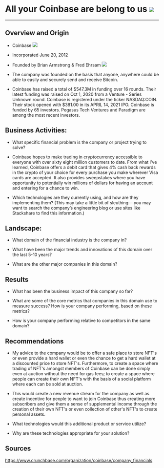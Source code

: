 # All your Coinbase are belong to us ![](https://cache2.allpostersimages.com/p/MED/82/8226/NGOA300Z/posters/all-your-base-are-belong-to-us.jpg)
----
## Overview and Origin

* Coinbase ![](https://www.buybitcoinworldwide.com/img/exchanges/coinbase.png)

* Incorporated June 20, 2012

* Founded by Brian Armstrong & Fred Ehrsam ![](https://th.bing.com/th/id/OIP.8pr_vzvgDD-KmN_2bkbF_AAAAA?pid=ImgDet&w=164&h=128.46666666666667&c=7&dpr=1.5)

* The company was founded on the basis that anyone, anywhere could be able to easily and securely send and receive Bitcoin.

* Coinbase has raised a total of $547.3M in funding over 16 rounds. Their latest funding was raised on Oct 1, 2020 from a Venture - Series Unknown round. Coinbase is registered under the ticker NASDAQ:COIN. Their stock opened with $381.00 in its APRIL 14, 2021 IPO. Coinbase is funded by 65 investors. Pegasus Tech Ventures and Paradigm are among the most recent investors.


## Business Activities:

* What specific financial problem is the company or project trying to solve?

* Coinbase hopes to make trading in cryptocurrency accessible to everyone with over sixty eight million customers to date.
From what I've learned, Coinbase offers a debit card that gives 4% cash back rewards in the crypto of your choice for every purchase you make wherever Visa cards are accepted. It also provides sweepstakes where you have opportunity to potentially win millions of dollars for having an account and entering for a chance to win.

* Which technologies are they currently using, and how are they implementing them? (This may take a little bit of sleuthing–– you may want to search the company’s engineering blog or use sites like Stackshare to find this information.)


## Landscape:

* What domain of the financial industry is the company in?

* What have been the major trends and innovations of this domain over the last 5-10 years?

* What are the other major companies in this domain?


## Results

* What has been the business impact of this company so far?

* What are some of the core metrics that companies in this domain use to measure success? How is your company performing, based on these metrics?

* How is your company performing relative to competitors in the same domain?


## Recommendations

* My advice to the company would be to offer a safe place to store NFT's or even provide a hard wallet or even the chance to get a hard wallet at a discounted price to store NFT's. Furthermore, to create a space where trading of NFT's amongst members of Coinbase can be done simply even at auction without the need for gas fees; to create a space where people can create their own NFT's with the basis of a social platform where each can be sold at auction.

* This would create a new revenue stream for the company as well as create incentive for people to want to join Coinbase thus creating more subscribers and give them a sense of supplemental income through the creation of their own NFT's or even collection of other's NFT's to create personal assets.

* What technologies would this additional product or service utilize?

* Why are these technologies appropriate for your solution?


## Sources

https://www.crunchbase.com/organization/coinbase/company_financials